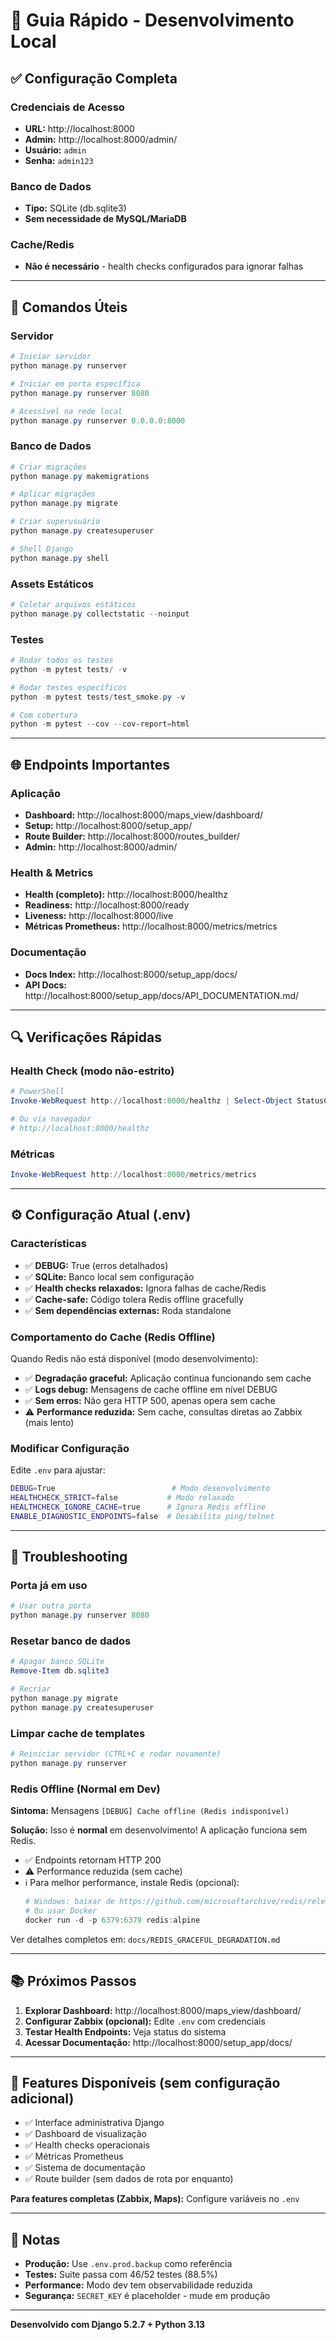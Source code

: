 # 🚀 Guia Rápido - Desenvolvimento Local

## ✅ Configuração Completa

### Credenciais de Acesso
- **URL:** http://localhost:8000
- **Admin:** http://localhost:8000/admin/
- **Usuário:** `admin`
- **Senha:** `admin123`

### Banco de Dados
- **Tipo:** SQLite (db.sqlite3)
- **Sem necessidade de MySQL/MariaDB**

### Cache/Redis
- **Não é necessário** - health checks configurados para ignorar falhas

---

## 🔧 Comandos Úteis

### Servidor
```powershell
# Iniciar servidor
python manage.py runserver

# Iniciar em porta específica
python manage.py runserver 8080

# Acessível na rede local
python manage.py runserver 0.0.0.0:8000
```

### Banco de Dados
```powershell
# Criar migrações
python manage.py makemigrations

# Aplicar migrações
python manage.py migrate

# Criar superusuário
python manage.py createsuperuser

# Shell Django
python manage.py shell
```

### Assets Estáticos
```powershell
# Coletar arquivos estáticos
python manage.py collectstatic --noinput
```

### Testes
```powershell
# Rodar todos os testes
python -m pytest tests/ -v

# Rodar testes específicos
python -m pytest tests/test_smoke.py -v

# Com cobertura
python -m pytest --cov --cov-report=html
```

---

## 🌐 Endpoints Importantes

### Aplicação
- **Dashboard:** http://localhost:8000/maps_view/dashboard/
- **Setup:** http://localhost:8000/setup_app/
- **Route Builder:** http://localhost:8000/routes_builder/
- **Admin:** http://localhost:8000/admin/

### Health & Metrics
- **Health (completo):** http://localhost:8000/healthz
- **Readiness:** http://localhost:8000/ready
- **Liveness:** http://localhost:8000/live
- **Métricas Prometheus:** http://localhost:8000/metrics/metrics

### Documentação
- **Docs Index:** http://localhost:8000/setup_app/docs/
- **API Docs:** http://localhost:8000/setup_app/docs/API_DOCUMENTATION.md/

---

## 🔍 Verificações Rápidas

### Health Check (modo não-estrito)
```powershell
# PowerShell
Invoke-WebRequest http://localhost:8000/healthz | Select-Object StatusCode, Content

# Ou via navegador
# http://localhost:8000/healthz
```

### Métricas
```powershell
Invoke-WebRequest http://localhost:8000/metrics/metrics
```

---

## ⚙️ Configuração Atual (.env)

### Características
- ✅ **DEBUG:** True (erros detalhados)
- ✅ **SQLite:** Banco local sem configuração
- ✅ **Health checks relaxados:** Ignora falhas de cache/Redis
- ✅ **Cache-safe:** Código tolera Redis offline gracefully
- ✅ **Sem dependências externas:** Roda standalone

### Comportamento do Cache (Redis Offline)
Quando Redis não está disponível (modo desenvolvimento):
- ✅ **Degradação graceful:** Aplicação continua funcionando sem cache
- ✅ **Logs debug:** Mensagens de cache offline em nível DEBUG
- ✅ **Sem erros:** Não gera HTTP 500, apenas opera sem cache
- ⚠️ **Performance reduzida:** Sem cache, consultas diretas ao Zabbix (mais lento)

### Modificar Configuração
Edite `.env` para ajustar:
```bash
DEBUG=True                          # Modo desenvolvimento
HEALTHCHECK_STRICT=false           # Modo relaxado
HEALTHCHECK_IGNORE_CACHE=true      # Ignora Redis offline
ENABLE_DIAGNOSTIC_ENDPOINTS=false  # Desabilita ping/telnet
```

---

## 🐛 Troubleshooting

### Porta já em uso
```powershell
# Usar outra porta
python manage.py runserver 8080
```

### Resetar banco de dados
```powershell
# Apagar banco SQLite
Remove-Item db.sqlite3

# Recriar
python manage.py migrate
python manage.py createsuperuser
```

### Limpar cache de templates
```powershell
# Reiniciar servidor (CTRL+C e rodar novamente)
python manage.py runserver
```

### Redis Offline (Normal em Dev)
**Sintoma:** Mensagens `[DEBUG] Cache offline (Redis indisponível)`

**Solução:** Isso é **normal** em desenvolvimento! A aplicação funciona sem Redis.
- ✅ Endpoints retornam HTTP 200
- ⚠️ Performance reduzida (sem cache)
- ℹ️ Para melhor performance, instale Redis (opcional):
  ```powershell
  # Windows: baixar de https://github.com/microsoftarchive/redis/releases
  # Ou usar Docker
  docker run -d -p 6379:6379 redis:alpine
  ```

Ver detalhes completos em: `docs/REDIS_GRACEFUL_DEGRADATION.md`

---

## 📚 Próximos Passos

1. **Explorar Dashboard:** http://localhost:8000/maps_view/dashboard/
2. **Configurar Zabbix (opcional):** Edite `.env` com credenciais
3. **Testar Health Endpoints:** Veja status do sistema
4. **Acessar Documentação:** http://localhost:8000/setup_app/docs/

---

## 🎯 Features Disponíveis (sem configuração adicional)

- ✅ Interface administrativa Django
- ✅ Dashboard de visualização
- ✅ Health checks operacionais
- ✅ Métricas Prometheus
- ✅ Sistema de documentação
- ✅ Route builder (sem dados de rota por enquanto)

**Para features completas (Zabbix, Maps):** Configure variáveis no `.env`

---

## 📝 Notas

- **Produção:** Use `.env.prod.backup` como referência
- **Testes:** Suite passa com 46/52 testes (88.5%)
- **Performance:** Modo dev tem observabilidade reduzida
- **Segurança:** `SECRET_KEY` é placeholder - mude em produção

---

**Desenvolvido com Django 5.2.7 + Python 3.13**
